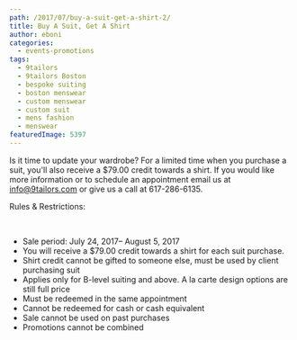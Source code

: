 ```yaml
---
path: /2017/07/buy-a-suit-get-a-shirt-2/
title: Buy A Suit, Get A Shirt
author: eboni
categories: 
  - events-promotions
tags: 
  - 9tailors
  - 9tailors Boston
  - bespoke suiting
  - boston menswear
  - custom menswear
  - custom suit
  - mens fashion
  - menswear
featuredImage: 5397
---
```

Is it time to update your wardrobe? For a limited time when you purchase a suit, you'll also receive a $79.00 credit towards a shirt. If you would like more information or to schedule an appointment email us at info@9tailors.com or give us a call at 617-286-6135.

Rules & Restrictions:

 

*   Sale period: July 24, 2017– August 5, 2017
*   You will receive a $79.00 credit towards a shirt for each suit purchase.
*   Shirt credit cannot be gifted to someone else, must be used by client purchasing suit
*   Applies only for B-level suiting and above. A la carte design options are still full price
*   Must be redeemed in the same appointment
*   Cannot be redeemed for cash or cash equivalent
*   Sale cannot be used on past purchases
*   Promotions cannot be combined
